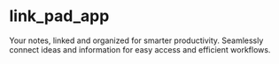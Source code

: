 # link_pad_app
Your notes, linked and organized for smarter productivity. Seamlessly connect ideas and information for easy access and efficient workflows.
